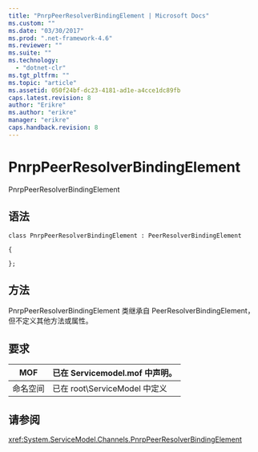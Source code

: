 ```yaml
---
title: "PnrpPeerResolverBindingElement | Microsoft Docs"
ms.custom: ""
ms.date: "03/30/2017"
ms.prod: ".net-framework-4.6"
ms.reviewer: ""
ms.suite: ""
ms.technology: 
  - "dotnet-clr"
ms.tgt_pltfrm: ""
ms.topic: "article"
ms.assetid: 050f24bf-dc23-4181-ad1e-a4cce1dc89fb
caps.latest.revision: 8
author: "Erikre"
ms.author: "erikre"
manager: "erikre"
caps.handback.revision: 8
---
```

# PnrpPeerResolverBindingElement
PnrpPeerResolverBindingElement  
  
## 语法  
 `class PnrpPeerResolverBindingElement : PeerResolverBindingElement`  
  
 `{`  
  
 `};`  
  
## 方法  
 PnrpPeerResolverBindingElement 类继承自 PeerResolverBindingElement，但不定义其他方法或属性。  
  
## 要求  
  
|MOF|已在 Servicemodel.mof 中声明。|  
|---------|------------------------------|  
|命名空间|已在 root\\ServiceModel 中定义|  
  
## 请参阅  
 <xref:System.ServiceModel.Channels.PnrpPeerResolverBindingElement>